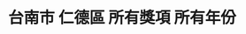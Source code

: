 ---
title: "台南市 仁德區 所有獎項 所有年份"
keywords:
  - 美食競賽
  - 台灣美食
  - 美食精選
datePublished: "2025-06-30"
dateModified: "2025-07-01"
city: "台南市"
district: "仁德區"
award: "所有獎項"
year: "所有年份"
page: 1
count: 1

restaurants:
  - name: "阿裕牛肉涮涮鍋"
    city: "台南市"
    district: "仁德區"
    address: "台南市仁德區崑崙路733-1號"
    phone: "062795500"
    geo: "22.94042993063004, 120.26110414667649"
    google_map: "https://maps.app.goo.gl/1V9ipnkphHrWyAR89"
    footinder: "https://footinder.com.tw/%e5%8f%b0%e5%8d%97%e5%b8%82%e4%bb%81%e5%be%b7%e5%8d%80/10195/"
    official: "https://www.facebook.com/profile.php?id=100057583984115"
    award:
    - name: "500盤"
      year: "2024"
---